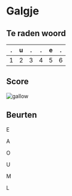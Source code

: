 # Galgje

## Te raden woord

| .   | u   | .   | .   | e   | .   |
| --- | --- | --- | --- | --- | --- |
| 1   | 2   | 3   | 4   | 5   | 6   |

## Score

![gallow](./images/4.png)

## Beurten

E

A

O

U

M

L